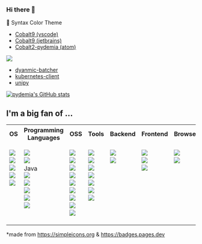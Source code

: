 ### Hi there 👋

🌈 Syntax Color Theme
- [Cobalt9 (vscode)](https://github.com/pydemia/cobalt9-vscode)
- [Cobalt9 (jetbrains)](https://github.com/pydemia/cobalt9-jetbrains)
- [Cobalt2-pydemia (atom)](https://github.com/pydemia/pydemia-atom-syntax)

<a href="https://simpleicons.org/icons/pypi.svg" target="_blank"><img src="https://img.shields.io/badge/PyPI-3775A9?style=flat-square&logo=pypi&logoColor=white"/>
- [dyanmic-batcher](https://github.com/pydemia/dynamic-batcher)
- [kubernetes-client](https://github.com/pydemia/kubernetes-client)
- [unipy](https://github.com/pydemia/unipy)

[![pydemia's GitHub stats](https://github-readme-stats.vercel.app/api?username=pydemia&theme=cobalt2)](https://github.com/anuraghazra/github-readme-stats)

<!--
**pydemia/pydemia** is a ✨ _special_ ✨ repository because its `README.md` (this file) appears on your GitHub profile.

Here are some ideas to get you started:

- 🔭 I’m currently working on ...
- 🌱 I’m currently learning ...
- 👯 I’m looking to collaborate on ...
- 🤔 I’m looking for help with ...
- 💬 Ask me about ...
- 📫 How to reach me: ...
- 😄 Pronouns: ...
- ⚡ Fun fact: ...
✨🎨🌈
:white_check_mark:
:no_entry:

:heavy_check_mark: :white_check_mark:
:x: :no_entry:
:warning:

:bulb: :bell:
:speech_balloon:
:star: :zap:
:grey_question:

:+1:
:-1:
:trophy:

:trophy::bell::point_right::speech_balloon::mega::loudspeaker::four_leaf_clover::seedling::hourglass::whale::collision::zap::cloud::star::sunny::ok_hand::hand::grey_question::lock::bulb::pushpin::x::ballot_box_with_check::no_entry::no_entry_sign::negative_squared_cross_mark::heavy_check_mark::o::heavy_exclamation_mark::heavy_multiplication_x::heavy_plus_sign::heavy_minus_sign::red_circle::white_check_mark::exclamation:
-->


## I'm a big fan of ...

<table>
   <tr>
    <th>OS</th>
    <th>Programming Languages</th>
    <th>OSS</th>
    <th>Tools</th>
     <th>Backend</th>
    <th>Frontend</th>
    <th>Browsers</th>
    <th>Organizers</th>
    <th>etc.</th>
  </tr>
  <tr>
    <td valign="top",align="left">
      <ul style="list-style-type:none;padding:0px">
        <li><a href="https://simpleicons.org/icons/ubuntu.svg" target="_blank"><img src="https://img.shields.io/badge/Ubuntu-E95420?style=for-the-badge&logo=ubuntu&logoColor=white"/></a></li>
        <li><a href="https://simpleicons.org/icons/windows.svg" target="_blank"><img src="https://img.shields.io/badge/Windows-0078D4?style=for-the-badge&logo=windows&logoColor=white"/></a></li>
        <li><a href="https://simpleicons.org/icons/android.svg" target="_blank"><img src="https://img.shields.io/badge/Android-3DDC84?style=for-the-badge&logo=android&logoColor=white"/></a></li>
        <li><a href="https://simpleicons.org/icons/elementary.svg" target="_blank"><img src="https://img.shields.io/badge/Elementary-64BAFF?style=for-the-badge&logo=elementary&logoColor=white"/></a></li>
        <li><a href="https://simpleicons.org/icons/alpinelinux.svg" target="_blank"><img src="https://img.shields.io/badge/Alpine-0D597F?style=for-the-badge&logo=alpinelinux&logoColor=white"/></a></li>
      </ul>
    </td>
    <td valign="top",align="left">
      <ul style="list-style-type:none;padding:0px">
        <li><a href="https://simpleicons.org/icons/python.svg" target="_blank"><img src="https://img.shields.io/badge/Python-3776AB?style=for-the-badge&logo=python&logoColor=white"/></a></li>
        <li><a href="https://simpleicons.org/icons/c.svg" target="_blank"><img src="https://img.shields.io/badge/C-A8B9CC?style=for-the-badge&logo=c&logoColor=white"/></a></li>
        <li>Java</li>
        <li><a href="https://simpleicons.org/icons/kotlin.svg" target="_blank"><img src="https://img.shields.io/badge/Kotlin-7F52FF?style=for-the-badge&logo=kotlin&logoColor=white"/></a></li>
        <li><a href="https://simpleicons.org/icons/javascript.svg" target="_blank"><img src="https://img.shields.io/badge/Javascript-F7DF1E?style=for-the-badge&logo=javascript&logoColor=white"/></a></li>
        <li><a href="https://simpleicons.org/icons/typescript.svg" target="_blank"><img src="https://img.shields.io/badge/Typescript-3178C6?style=for-the-badge&logo=typescript&logoColor=white"/></a></li>
        <li><a href="https://simpleicons.org/icons/julia.svg" target="_blank"><img src="https://img.shields.io/badge/Julia-9558B2?style=for-the-badge&logo=julia&logoColor=white"/></a></li>
        <li><a href="https://simpleicons.org/icons/go.svg" target="_blank"><img src="https://img.shields.io/badge/Go-00ADD8?style=for-the-badge&logo=go&logoColor=white"/></a></li>
      </ul>
    </td>
    <td valign="top",align="left">
      <ul style="list-style-type:none;padding:0px">
        <li><a href="https://simpleicons.org/icons/docker.svg" target="_blank"><img src="https://img.shields.io/badge/Docker-2496ED?style=for-the-badge&logo=docker&logoColor=white"/></a></li>
        <li><a href="https://simpleicons.org/icons/kubernetes.svg" target="_blank"><img src="https://img.shields.io/badge/Kubernetes-326CE5?style=for-the-badge&logo=kubernetes&logoColor=white"/></a></li>
         <li><a href="https://simpleicons.org/icons/tensorflow.svg" target="_blank"><img src="https://img.shields.io/badge/Tensorflow-FF6F00?style=for-the-badge&logo=tensorflow&logoColor=white"/></a></li>
         <li><a href="https://simpleicons.org/icons/istio.svg" target="_blank"><img src="https://img.shields.io/badge/Istio-466BB0?style=for-the-badge&logo=istio&logoColor=white"/></a></li>
        <li><a href="https://simpleicons.org/icons/opensearch.svg" target="_blank"><img src="https://img.shields.io/badge/Opensearch-005EB8?style=for-the-badge&logo=opensearch&logoColor=white"/></a></li>
         <li><a href="https://simpleicons.org/icons/jupyter.svg" target="_blank"><img src="https://img.shields.io/badge/Jupyter-F37626?style=for-the-badge&logo=jupyter&logoColor=white"/></a></li>
        <li><a href="https://simpleicons.org/icons/pydantic.svg" target="_blank"><img src="https://img.shields.io/badge/Pydantic-E92063?style=for-the-badge&logo=pydantic&logoColor=white"/></a></li>
        <li><a href="https://simpleicons.org/icons/fastapi.svg" target="_blank"><img src="https://img.shields.io/badge/FastAPI-009688?style=for-the-badge&logo=fastapi&logoColor=white"/></a></li>
        <li><a href="https://simpleicons.org/icons/qmk.svg" target="_blank"><img src="https://img.shields.io/badge/QMK-333333?style=for-the-badge&logo=qmk&logoColor=white"/></a></li>
      </ul>
    </td>
    <td valign="top",align="left">
      <ul style="list-style-type:none;padding:0px">
        <li><a href="https://simpleicons.org/icons/visualstudiocode.svg" target="_blank"><img src="https://img.shields.io/badge/VSCode-007ACC?style=for-the-badge&logo=visualstudiocode&logoColor=white"/></a></li>
        <li><a href="https://simpleicons.org/icons/intellijidea.svg" target="_blank"><img src="https://img.shields.io/badge/IntelliJ-000000?style=for-the-badge&logo=intellijidea&logoColor=white"/></a></li>
        <li><a href="https://simpleicons.org/icons/slack.svg" target="_blank"><img src="https://img.shields.io/badge/Slack-4A154B?style=for-the-badge&logo=slack&logoColor=white"/></a></li>
        <li><a href="https://simpleicons.org/icons/zsh.svg" target="_blank"><img src="https://img.shields.io/badge/zsh-F15A24?style=for-the-badge&logo=zsh&logoColor=white"/></a></li>
        <li><a href="https://simpleicons.org/icons/gnubash.svg" target="_blank"><img src="https://img.shields.io/badge/bash-4EAA25?style=for-the-badge&logo=gnubash&logoColor=white"/></a></li>
        <li><a href="https://simpleicons.org/icons/iterm2.svg" target="_blank"><img src="https://img.shields.io/badge/iTerm2-000000?style=for-the-badge&logo=iterm2&logoColor=white"/></a></li>
        <li><a href="https://simpleicons.org/icons/windowsterminal.svg" target="_blank"><img src="https://img.shields.io/badge/Windows%20Terminal-4D4D4D?style=for-the-badge&logo=windowsterminal&logoColor=white"/></a></li>
      </ul>
    </td>
    <td valign="top",align="left">
      <ul style="list-style-type:none;padding:0px">
        <li><a href="https://simpleicons.org/icons/fastapi.svg" target="_blank"><img src="https://img.shields.io/badge/FastAPI-009688?logo=fastapi&logoColor=fff&style=for-the-badge"/></a></li>
        <li><a href="https://simpleicons.org/icons/springboot.svg" target="_blank"><img src="https://img.shields.io/badge/Spring%20Boot-6DB33F?logo=springboot&logoColor=fff&style=for-the-badge"/></a></li>
      </ul>
    </td>
    <td valign="top",align="left">
      <ul style="list-style-type:none;padding:0px">
        <li><a href="https://simpleicons.org/icons/nextjs.svg" target="_blank"><img src="https://img.shields.io/badge/Next.js-000?logo=nextdotjs&logoColor=fff&style=for-the-badge"/></a></li>
        <li><a href="https://simpleicons.org/icons/tailwindcss.svg" target="_blank"><img src="https://img.shields.io/badge/Tailwind%20CSS-06B6D4?logo=tailwindcss&logoColor=fff&style=for-the-badge"/></a></li>
        <li><a href="https://simpleicons.org/icons/yarn.svg" target="_blank"><img src="https://img.shields.io/badge/Yarn-2C8EBB?logo=yarn&logoColor=fff&style=for-the-badge"/></a></li>
      </ul>
    </td>
    <td valign="top",align="left">
      <ul style="list-style-type:none;padding:0px">
        <li><a href="https://simpleicons.org/icons/vivaldi.svg" target="_blank"><img src="https://img.shields.io/badge/Vivaldi-EF3939?style=for-the-badge&logo=vivaldi&logoColor=white"/></a></li>
        <li><a href="https://simpleicons.org/icons/microsoftedge.svg" target="_blank"><img src="https://img.shields.io/badge/Edge-0078D7?style=for-the-badge&logo=microsoftedge&logoColor=white"/></a></li>
      </ul>
    </td>
    <td valign="top",align="left">
      <ul style="list-style-type:none;padding:0px">
        <li><a href="https://simpleicons.org/icons/microsoftonenote.svg" target="_blank"><img src="https://img.shields.io/badge/OneNote-7719AA?style=for-the-badge&logo=microsoftonenote&logoColor=white"/></a></li>
        <li><a href="https://simpleicons.org/icons/notion.svg" target="_blank"><img src="https://img.shields.io/badge/Notion-000?logo=notion&logoColor=fff&style=for-the-badge"/></a></li>
      </ul>
    </td>
    <td valign="top",align="left">
      <ul style="list-style-type:none;padding:0px">
        <li><a href="https://simpleicons.org/icons/rainmeter.svg" target="_blank"><img src="https://img.shields.io/badge/Rainmeter-19519B?style=for-the-badge&logo=rainmeter&logoColor=white"/></a></li>
        <li><a href="https://simpleicons.org/icons/google.svg" target="_blank"><img src="https://img.shields.io/badge/google%20assistant-4285F4?style=for-the-badge&logo=Google%20Assistant&logoColor=white"/></a></li>
      </ul>
    </td>
  </tr>
</table>

*made from https://simpleicons.org & https://badges.pages.dev
